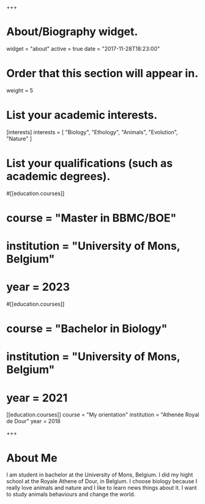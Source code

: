 +++
# About/Biography widget.
widget = "about"
active = true
date = "2017-11-28T18:23:00"

# Order that this section will appear in.
weight = 5

# List your academic interests.
[interests]
  interests = [
    "Biology",
    "Ethology",
    "Animals",
    "Evolution",
    "Nature"
  ]

# List your qualifications (such as academic degrees).
#[[education.courses]]
#  course = "Master in BBMC/BOE"
#  institution = "University of Mons, Belgium"
#  year = 2023

#[[education.courses]]
#  course = "Bachelor in Biology"
#  institution = "University of Mons, Belgium"
#  year = 2021

[[education.courses]]
  course = "My orientation"
  institution = "Athenée Royal de Dour"
  year = 2018

+++

# About Me

I am student in bachelor at the University of Mons, Belgium. I did my hight school at the Royale Athene of Dour, in Belgium.
I choose biology because I really love animals and nature and I like to learn news things about it. I want to study animals behaviours and change the world. 

